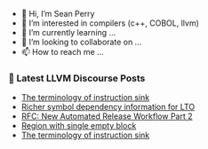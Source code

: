 - 👋 Hi, I’m Sean Perry
- 👀 I’m interested in compilers (c++, COBOL, llvm)
- 🌱 I’m currently learning ...
- 💞️ I’m looking to collaborate on ...
- 📫 How to reach me ...

<!---
s66perry/s66perry is a ✨ special ✨ repository because its `README.md` (this file) appears on your GitHub profile.
You can click the Preview link to take a look at your changes.
--->
### 📕 Latest LLVM Discourse Posts

<!-- DISCOURSE-LLVM:START -->
- [The terminology of instruction sink](https://discourse.llvm.org/t/the-terminology-of-instruction-sink/60326/4)
- [Richer symbol dependency information for LTO](https://discourse.llvm.org/t/richer-symbol-dependency-information-for-lto/60335/1)
- [RFC: New Automated Release Workflow Part 2](https://discourse.llvm.org/t/rfc-new-automated-release-workflow-part-2/59981/6)
- [Region with single empty block](https://discourse.llvm.org/t/region-with-single-empty-block/60333/4)
- [The terminology of instruction sink](https://discourse.llvm.org/t/the-terminology-of-instruction-sink/60326/3)
<!-- DISCOURSE-LLVM:END -->
